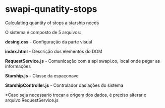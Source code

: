 # swapi-qunatity-stops
Calculating quantity of stops a starship needs

O sistema é composto de 5 arquivos:

**desing.css** - Configuração da parte visual

**index.html** - Descrição dos elementos do DOM 

**RequestService.js** - Comunicação com a api swapi.co, local onde pegar as informações

**Starship.js** - Classe da espaçonave 

**StarshipController.js** - Controlador das ações do sistema

*Caso seja necessario trocar a origem dos dados, é preciso alterar o arquivo RequestService.js
